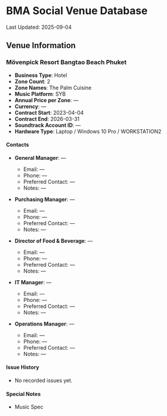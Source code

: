 # BMA Social Venue Database

Last Updated: 2025-09-04

## Venue Information

### Mövenpick Resort Bangtao Beach Phuket
- **Business Type**: Hotel
- **Zone Count**: 2
- **Zone Names**: The Palm Cuisine
- **Music Platform**: SYB
- **Annual Price per Zone**: —
- **Currency**: —
- **Contract Start**: 2023-04-04
- **Contract End**: 2026-03-31
- **Soundtrack Account ID**: —
- **Hardware Type**: Laptop / Windows 10 Pro / WORKSTATION2

#### Contacts
- **General Manager**: —
  - Email: —
  - Phone: —
  - Preferred Contact: —
  - Notes: —

- **Purchasing Manager**: —
  - Email: —
  - Phone: —
  - Preferred Contact: —
  - Notes: —

- **Director of Food & Beverage**: —
  - Email: —
  - Phone: —
  - Preferred Contact: —
  - Notes: —

- **IT Manager**: —
  - Email: —
  - Phone: —
  - Preferred Contact: —
  - Notes: —

- **Operations Manager**: —
  - Email: —
  - Phone: —
  - Preferred Contact: —
  - Notes: —

#### Issue History
- No recorded issues yet.

#### Special Notes
- Music Spec
